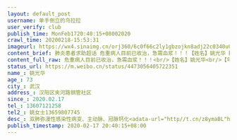 ```yaml
---
layout: default_post
username: 单手倒立的乌拉拉
user_verify: club
publish_time: MonFeb1720:40:15+08002020
crawl_time: 20200218-15:53:31
imageurl: https://wx4.sinaimg.cn/orj360/6c0f66c2ly1gbzojkn8adj22c0340u0y.jpg
content_brief: 肺炎患者求助超话 危重病人目前已收治，急需血浆！！！【姓名】姚光华【年龄】73【所在城市】武汉【所在小区、社区】汉阳区夹河路钢管社区【患病时间】2020.02.17【联系方式】13607121258【其他紧急联系人】姚女士13659807745【病情描述】 双肺弥漫性感染性病变、主动脉、冠脉钙化  ...全文
content_full_raw: 危重病人目前已收治，急需血浆！！！<br/>【姓名】姚光华<br/>【年龄】73<br/>【所在城市】武汉<br/>【所在小区、社区】汉阳区夹河路钢管社区<br/>【患病时间】2020.02.17<br/>【联系方式】13607121258<br/>【其他紧急联系人】姚女士13659807745<br/>【病情描述】双肺弥漫性感染性病变、主动脉、冠脉钙化<adata-url="http://t.cn/z8ymaBL"href="http://weibo.com/p/100101B2094655D465AAF84892"data-hide=""><spanclass='url-icon'><imgstyle='width:1rem;height:1rem'src='https://h5.sinaimg.cn/upload/2015/09/25/3/timeline_card_small_location_default.png'></span><spanclass="surl-text">武汉·武汉市汉阳医院</span></a><adata-url="http://t.cn/z8ymaBL"href="http://weibo.com/p/100101B2094655D465AAF84892"data-hide=""><spanclass='url-icon'><imgstyle='width:1rem;height:1rem'src='https://h5.sinaimg.cn/upload/2015/09/25/3/timeline_card_small_location_default.png'></span><spanclass="surl-text">武汉·武汉市汉阳医院</span></a>
status_url: https://m.weibo.cn/status/4473056405722351
name_: 姚光华
age_: 73
city_: 武汉
address_: 汉阳区夹河路钢管社区
since_: 2020.02.17
tel_: 13607121258
tel2_: 姚女士13659807745
desc_: 双肺弥漫性感染性病变、主动脉、冠脉钙化<adata-url="http//t.cn/z8ymaBL"href="http//weibo.com/p/100101B2094655D465AAF84892"data-hide=""><spanclass='url-icon'><imgstyle='width1rem;height1rem'src='https//h5.sinaimg.cn/upload/2015/09/25/3/timeline_card_small_location_default.png'></span><spanclass="surl-text">武汉·武汉市汉阳医院</span></a><adata-url="http//t.cn/z8ymaBL"href="http//weibo.com/p/100101B2094655D465AAF84892"data-hide=""><spanclass='url-icon'><imgstyle='width1rem;height1rem'src='https//h5.sinaimg.cn/upload/2015/09/25/3/timeline_card_small_location_default.png'></span><spanclass="surl-text">武汉·武汉市汉阳医院</span></a>
publish_timestamp: 2020-02-17 20:40:15+08:00
---
```

